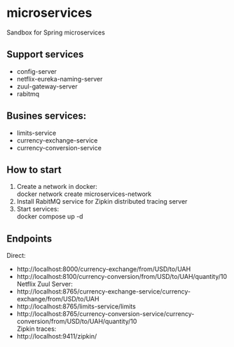 # microservices
Sandbox for Spring microservices 

## Support services
- config-server
- netflix-eureka-naming-server
- zuul-gateway-server
- rabitmq

## Busines services:
- limits-service
- currency-exchange-service
- currency-conversion-service

## How to start
1. Create a network in docker:  
    docker network create microservices-network
2. Install RabitMQ service for Zipkin distributed tracing server 
3. Start services:  
    docker compose up -d
   
## Endpoints
Direct:
- http://localhost:8000/currency-exchange/from/USD/to/UAH
- http://localhost:8100/currency-conversion/from/USD/to/UAH/quantity/10
Netflix Zuul Server:  
- http://localhost:8765/currency-exchange-service/currency-exchange/from/USD/to/UAH  
- http://localhost:8765/limits-service/limits
- http://localhost:8765/currency-conversion-service/currency-conversion/from/USD/to/UAH/quantity/10  
Zipkin traces:  
- http://localhost:9411/zipkin/